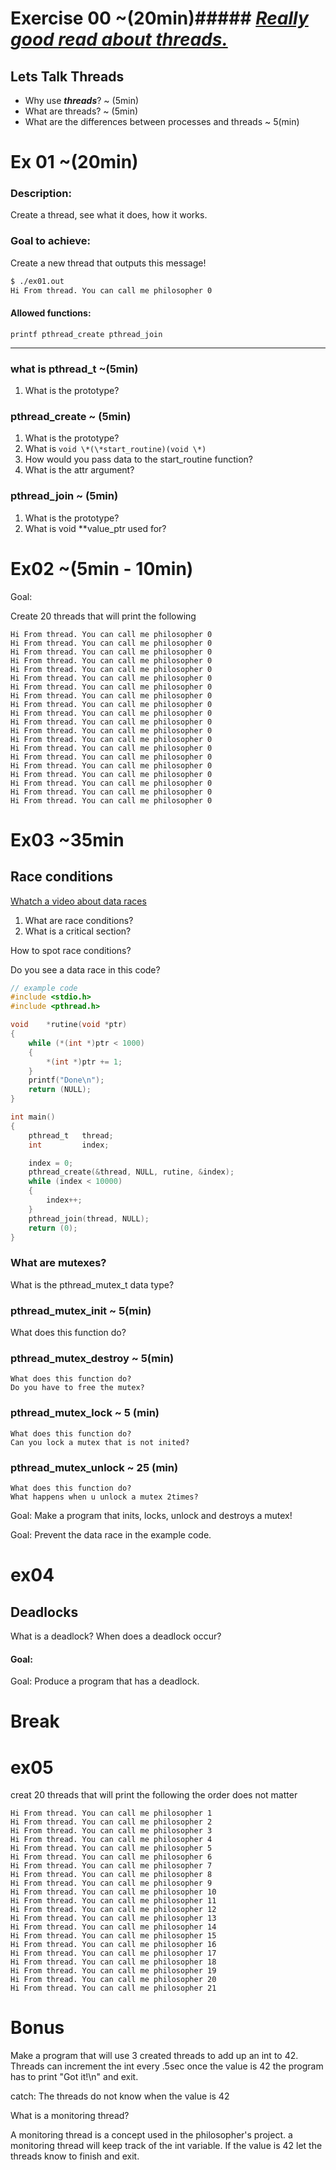 # Exercise 00 ~(20min)##### [*Really good read about threads.*](https://csc-knu.github.io/sys-prog/books/Andrew%20S.%20Tanenbaum%20-%20Modern%20Operating%20Systems.pdf#%5B%7B%22num%22%3A3419%2C%22gen%22%3A0%7D%2C%7B%22name%22%3A%22XYZ%22%7D%2C16%2C753%2C1%5D)
## Lets Talk Threads
- Why use ***threads***? ~ (5min)
- What are threads? ~ (5min)
- What are the differences between processes and threads ~ 5(min)

# Ex 01 ~(20min)

### Description:
Create a thread, see what it does, how it works.
### Goal to achieve:
Create a new thread that outputs this message!
```sh
$ ./ex01.out
Hi From thread. You can call me philosopher 0
```
#### Allowed functions:

```printf pthread_create pthread_join```

---
### what is pthread_t ~(5min)
1. What is the prototype?
### pthread_create ~ (5min)
1. What is the prototype?
2. What is `void \*(\*start_routine)(void \*)`
3. How would you pass data to the start_routine function?
4. What is the attr argument?
### pthread_join ~ (5min)
1. What is the prototype?
2. What is void \*\*value_ptr used for?

# Ex02 ~(5min - 10min)

Goal:

Create 20 threads that will print the following

```ascii
Hi From thread. You can call me philosopher 0
Hi From thread. You can call me philosopher 0
Hi From thread. You can call me philosopher 0
Hi From thread. You can call me philosopher 0
Hi From thread. You can call me philosopher 0
Hi From thread. You can call me philosopher 0
Hi From thread. You can call me philosopher 0
Hi From thread. You can call me philosopher 0
Hi From thread. You can call me philosopher 0
Hi From thread. You can call me philosopher 0
Hi From thread. You can call me philosopher 0
Hi From thread. You can call me philosopher 0
Hi From thread. You can call me philosopher 0
Hi From thread. You can call me philosopher 0
Hi From thread. You can call me philosopher 0
Hi From thread. You can call me philosopher 0
Hi From thread. You can call me philosopher 0
Hi From thread. You can call me philosopher 0
Hi From thread. You can call me philosopher 0
Hi From thread. You can call me philosopher 0
```

# Ex03 ~35min

## Race conditions

[Whatch a video about data races](https://www.youtube.com/watch?v=FY9livorrJI)

1. What are race conditions?
2. What is a critical section?

How to spot race conditions?

Do you see a data race in this code?

```C
// example code
#include <stdio.h>
#include <pthread.h>

void	*rutine(void *ptr)
{
	while (*(int *)ptr < 1000)
	{
		*(int *)ptr += 1;
	}
	printf("Done\n");
	return (NULL);
}

int	main()
{
	pthread_t	thread;
	int			index;

	index = 0;
	pthread_create(&thread, NULL, rutine, &index);
	while (index < 10000)
	{
		index++;
	}
	pthread_join(thread, NULL);
	return (0);
}
```
### What are mutexes?

What is the pthread_mutex_t data type?

### pthread_mutex_init ~ 5(min)
What does this function do?

### pthread_mutex_destroy ~ 5(min)

	What does this function do?
	Do you have to free the mutex?

### pthread_mutex_lock ~ 5 (min)

	What does this function do?
	Can you lock a mutex that is not inited?

### pthread_mutex_unlock ~ 25 (min)

	What does this function do?
	What happens when u unlock a mutex 2times?

Goal:
Make a program that inits, locks, unlock and destroys a mutex!

Goal:
Prevent the data race in the example code.

# ex04

## Deadlocks

What is a deadlock?
When does a deadlock occur?


#### Goal:

Goal:
Produce a program that has a deadlock.

# Break

# ex05
creat 20 threads that will print the following
the order does not matter

```ascii
Hi From thread. You can call me philosopher 1
Hi From thread. You can call me philosopher 2
Hi From thread. You can call me philosopher 3
Hi From thread. You can call me philosopher 4
Hi From thread. You can call me philosopher 5
Hi From thread. You can call me philosopher 6
Hi From thread. You can call me philosopher 7
Hi From thread. You can call me philosopher 8
Hi From thread. You can call me philosopher 9
Hi From thread. You can call me philosopher 10
Hi From thread. You can call me philosopher 11
Hi From thread. You can call me philosopher 12
Hi From thread. You can call me philosopher 13
Hi From thread. You can call me philosopher 14
Hi From thread. You can call me philosopher 15
Hi From thread. You can call me philosopher 16
Hi From thread. You can call me philosopher 17
Hi From thread. You can call me philosopher 18
Hi From thread. You can call me philosopher 19
Hi From thread. You can call me philosopher 20
Hi From thread. You can call me philosopher 21
```

# Bonus

Make a program that will use 3 created threads to add up an int to 42. Threads can increment the int every .5sec
once the value is 42 the program has to print "Got it!\n" and exit.

catch:
The threads do not know when the value is 42

What is a monitoring thread?

A monitoring thread is a concept used in the philosopher's project. a monitoring thread will keep track of the int variable. If the value is 42 let the threads know to finish and exit.
